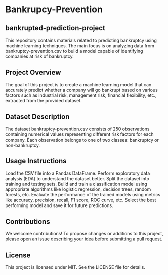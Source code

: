 # Bankrupcy-Prevention
## bankrupted-prediction-project
This repository contains materials related to predicting bankruptcy using machine learning techniques. The main focus is on analyzing data from bankruptcy-prevention.csv to build a model capable of identifying companies at risk of bankruptcy.
## Project Overview
The goal of this project is to create a machine learning model that can accurately predict whether a company will go bankrupt based on various factors such as industrial risk, management risk, financial flexibility, etc., extracted from the provided dataset.
## Dataset Description
The dataset bankruptcy-prevention.csv consists of 250 observations containing numerical values representing different risk factors for each company. Each observation belongs to one of two classes: bankruptcy or non-bankruptcy.
## Usage Instructions
Load the CSV file into a Pandas DataFrame.
Perform exploratory data analysis (EDA) to understand the dataset better.
Split the dataset into training and testing sets.
Build and train a classification model using appropriate algorithms like logistic regression, decision trees, random forests, etc.
Evaluate the performance of the trained models using metrics like accuracy, precision, recall, F1 score, ROC curve, etc.
Select the best performing model and save it for future predictions.
## Contributions
We welcome contributions! To propose changes or additions to this project, please open an issue describing your idea before submitting a pull request.
## License
This project is licensed under MIT. See the LICENSE file for details.
